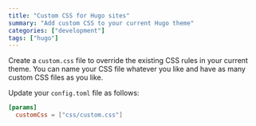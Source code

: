 ```yaml
---
title: "Custom CSS for Hugo sites"
summary: "Add custom CSS to your current Hugo theme"
categories: ["development"]
tags: ["hugo"]
---
```


Create a `custom.css` file to override the existing CSS rules in your current theme. You can name your CSS file whatever you like and have as many custom CSS files as you like. 

Update your `config.toml` file as follows: 

```toml
[params]
  customCss = ["css/custom.css"]
```
